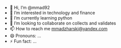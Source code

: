 - 👋 Hi, I’m @mmad92
- 👀 I’m interested in technology and finance
- 🌱 I’m currently learning python
- 💞️ I’m looking to collaborate on collects and validates
- 📫 How to reach me mmadzharski@yandex.com
- 😄 Pronouns: ...
- ⚡ Fun fact: ...

<!---
mmad92/mmad92 is a ✨ special ✨ repository because its `README.md` (this file) appears on your GitHub profile.
You can click the Preview link to take a look at your changes.
--->
